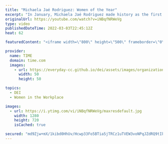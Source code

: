 ```yaml
---
title: "Michaela Jaé Rodriguez: Women of the Year"
excerpt: "In January, Michaela Jaé Rodriguez made history as the first trans actor to win a Golden Globe. The 31-year-old won best actress in a TV drama for her role as house mother Blanca Evangelista on Pose, the FX series about New York City’s ’80s and ’90s ball scene. Just six months earlier, Rodriguez had"
originalUrl: https://youtube.com/watch?v=iNBqfNRWeVg
type: video
publishedDateTime: 2022-03-03T22:45:12Z
heat: 62

featuredContent: "<iframe width=\"800\" height=\"500\" frameborder=\"0\" src=\"https://www.youtube.com/embed/iNBqfNRWeVg\" allow=\"accelerometer; autoplay; encrypted-media; gyroscope; picture-in-picture\" allowfullscreen></iframe>"

provider:
  name: TIME
  domain: time.com
  images:
    - url: https://everyday-cc.github.io/dei/assets/images/organizations/time.com-50x50.jpg
      width: 50
      height: 50

topics:
  - DEI
  - Women in the Workplace

images:
  - url: https://i.ytimg.com/vi/iNBqfNRWeVg/maxresdefault.jpg
    width: 1280
    height: 720
    isCached: true

secured: "md9Zjw+mX/1kibd0HhUv/Hcwp33Fo5BTia5jTRCz1uTVEW3voNPqJZdRQ9tIkgTnNlYeCn16IIKWDdbDL2Q0Q6gmB5g0Y+54N3MDXTYjgsAJVcr0TWX2/FojOV/UImxJ/LG2L0AMQFWMNAVqC6dLyZGnG3P88099qJ+/YKKuM3oQp24UfZ9Wr5gdJKt7fki+qqEJ84Bvsx2l199ds66+A0UAT0K1kB48lqN/IgyTPtKHuoQCFU8RWWCPhOhfZariXoGsAUXVkByj8Ncb5Nzz5OminrYavwMH9J7RZ4XFTiQ4/wEpWEfq5GPOSqlON8NdtxuIQKWdYoMqqS+KaBgF7FjNnXONSkNIBvyv+1anexozWhTf7n2tms4H+08yG5ZeeQPY8KOC3oVDusEI3LHClw==;oD7sdf4YRmS/Y0rCkCMB0Q=="
---
```


